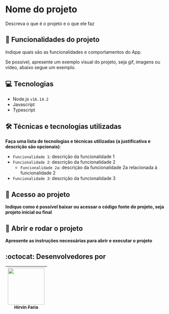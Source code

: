 # Nome do projeto

Descreva o que é o projeto e o que ele faz

## 🔨 Funcionalidades do projeto

Indique quais são as funcionalidades e comportamentos do App.

Se possível, apresente um exemplo visual do projeto, seja gif, imagens ou vídeo, abaixo segue um exemplo.

## 💻 Tecnologias

- Node.js `v16.14.2`
- Javascript
- Typescript

## 🛠️ Técnicas e tecnologias utilizadas

**Faça uma lista de tecnologias e técnicas utilizadas (a justificativa e descrição são opcionais)**:

- `Funcionalidade 1`: descrição da funcionalidade 1
- `Funcionalidade 2`: descrição da funcionalidade 2
  - `Funcionalidade 2a`: descrição da funcionalidade 2a relacionada à funcionalidade 2
- `Funcionalidade 3`: descrição da funcionalidade 3

## 📁 Acesso ao projeto

**Indique como é possível baixar ou acessar o código fonte do projeto, seja projeto inicial ou final**

## 🚀 Abrir e rodar o projeto

**Apresente as instruções necessárias para abrir e executar o projeto**

## :octocat: Desenvolvedores por

| [<img src="https://avatars0.githubusercontent.com/u/42902087?s=400&u=2627dc250e09bb350c2dc70e974dd102090c3e2b&v=4" width=115 > <br> <sub> Hirvin Faria </sub>](https://github.com/hirvin-faria) |
| :---------------------------------------------------------------------------------------------------------------------------------------------------------------------------------------------: |
